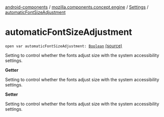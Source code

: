 [android-components](../../index.md) / [mozilla.components.concept.engine](../index.md) / [Settings](index.md) / [automaticFontSizeAdjustment](./automatic-font-size-adjustment.md)

# automaticFontSizeAdjustment

`open var automaticFontSizeAdjustment: `[`Boolean`](https://kotlinlang.org/api/latest/jvm/stdlib/kotlin/-boolean/index.html) [(source)](https://github.com/mozilla-mobile/android-components/blob/master/components/concept/engine/src/main/java/mozilla/components/concept/engine/Settings.kt#L39)

Setting to control whether the fonts adjust size with the system accessibility settings.

**Getter**

Setting to control whether the fonts adjust size with the system accessibility settings.

**Setter**

Setting to control whether the fonts adjust size with the system accessibility settings.

